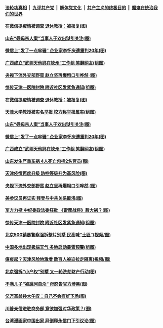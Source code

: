 

####  [法轮功真相](../../../../basic/blob/master/README.md?t=11210202) &nbsp;|&nbsp; [九评共产党](../../../../9ping.md/blob/master/README.md?t=11210202) &nbsp;|&nbsp; [解体党文化](../../../../jtdwh.md/blob/master/README.md?t=11210202)  &nbsp;|&nbsp; [共产主义的终极目的](../../../../gczydzjmd.md/blob/master/README.md?t=11210202) &nbsp;|&nbsp; [魔鬼在统治我们的世界](../../../../mgztzwmdsj.md/blob/master/README.md?t=11210202) 

#### [在微信提疫情被调查 退休教授：被报复(图)](../pages/p1/953237.md?t=11210202) 

#### [山东“辱母杀人案”当事人于欢出狱引关注(图)](../pages/p1/953230.md?t=11210202) 

#### [微信上“发了一点牢骚” 企业家李怀庆遭重判20年(图)](../pages/p1/953216.md?t=11210202) 

#### [广西成立“武则天他妈在钦州”工作组 笑翻网友(组图)](../pages/p1/953191.md?t=11210202) 

#### [央视下流外交部野蛮 赵立坚再爆粗口引哗然 (图)](../pages/p1/953172.md?t=11210202) 

#### [惊传天津一医院封院 附近社区发紧急通知(组图)](../pages/p1/953135.md?t=11210202) 

#### [在微信提疫情被调查 退休教授：被报复(图)](../pages/p1/953237.md?t=11210202) 

#### [天津大学教授被实名举报 校方称举报属实(组图)](../pages/p1/953217.md?t=11210202) 

#### [山东“辱母杀人案”当事人于欢出狱引关注(图)](../pages/p1/953230.md?t=11210202) 

#### [微信上“发了一点牢骚” 企业家李怀庆遭重判20年(图)](../pages/p1/953216.md?t=11210202) 

#### [广西成立“武则天他妈在钦州”工作组 笑翻网友(组图)](../pages/p1/953191.md?t=11210202) 

#### [山东发生严重车祸 4人死亡包括2名官员(图)](../pages/p1/953185.md?t=11210202) 

#### [天津疫情再度升级 防控等级升为高风险(图)](../pages/p1/953197.md?t=11210202) 

#### [央视下流外交部野蛮 赵立坚再爆粗口引哗然 (图)](../pages/p1/953172.md?t=11210202) 

#### [美参议员再证实 拜登与中共关系匪浅(图)](../pages/p1/953173.md?t=11210202) 

#### [军方力挺 中纪委政法委狂批 《雷霆战将》惹大祸？(图)](../pages/p1/953121.md?t=11210202) 

#### [惊传天津一医院封院 附近社区发紧急通知(组图)](../pages/p1/953135.md?t=11210202) 

#### [北京500镇暴警察强拆整片别墅 民高喊“土匪”(视频/图)](../pages/p1/953130.md?t=11210202) 

#### [中国多地出现极端天气 多地启动暴雪预警(组图)](../pages/p1/953099.md?t=11210202) 

#### [瘟疫起？天津风险地激增 数百人被迫拉走隔离(視頻/图)](../pages/p1/953077.md?t=11210202) 

#### [北京强拆“小产权”别墅 又一轮洗劫财产行动(图)](../pages/p1/953064.md?t=11210202) 

#### [不满儿子“被跳河自杀” 母怒告官方涉黑(图)](../pages/p1/953067.md?t=11210202) 

#### [亿万富翁孙大午叹：自己不会有好下场(图)](../pages/p1/953030.md?t=11210202) 

#### [川普亲信进驻商务部 意欲加强对华政策？(图)](../pages/p1/953043.md?t=11210202) 


#### [台湾漫画家中国出家 拜倒释永信门下引议论(图)](../pages/p1/953012.md?t=11210202) 

